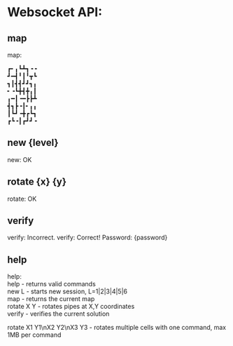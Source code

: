 # Websocket API:  

## map
map:

┏╸╻┗┻┓╺╺  
┛━┫╹┃╹┳┗  
┓┃┫┫┛┛┓╻  
╸╺┗╋┫╋╻┃  
╻━┃╺━┣┣┻  
┫┓┣╺┃╸╻╻  
┃┗┛╺╋┏┗┓  
┏┗╺┃┏┛┛╺  

## new {level}
new: OK  

## rotate {x} {y}
rotate: OK  

## verify
verify: Incorrect.
verify: Correct! Password: {password}  

## help
help:  
help       - returns valid commands  
new L      - starts new session, L=1|2|3|4|5|6  
map        - returns the current map  
rotate X Y - rotates pipes at X,Y coordinates  
verify     - verifies the current solution  

rotate X1 Y1\nX2 Y2\nX3 Y3 - rotates multiple cells with one command, max 1MB per command
